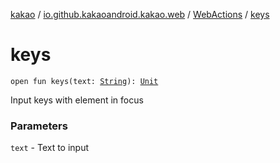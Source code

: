[kakao](../../index.md) / [io.github.kakaoandroid.kakao.web](../index.md) / [WebActions](index.md) / [keys](./keys.md)

# keys

`open fun keys(text: `[`String`](https://kotlinlang.org/api/latest/jvm/stdlib/kotlin/-string/index.html)`): `[`Unit`](https://kotlinlang.org/api/latest/jvm/stdlib/kotlin/-unit/index.html)

Input keys with element in focus

### Parameters

`text` - Text to input